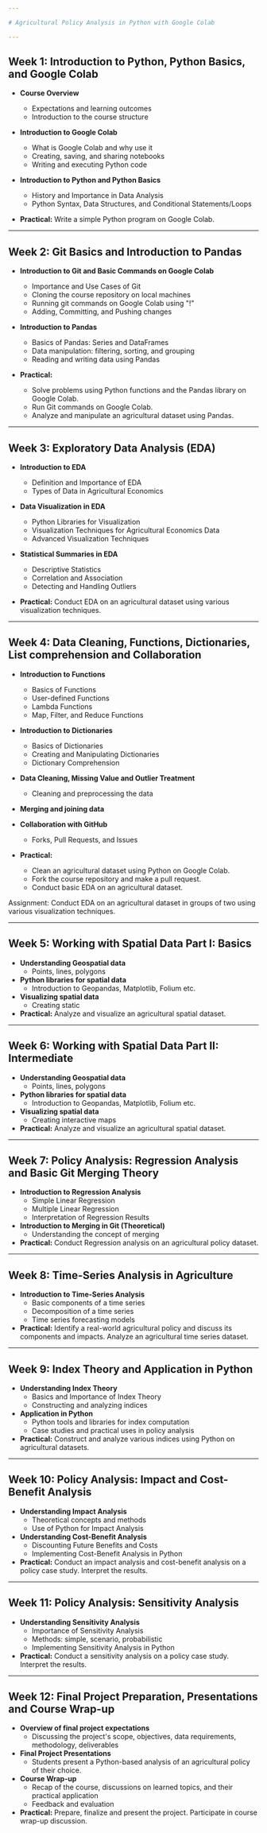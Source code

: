 ```yaml
---

# Agricultural Policy Analysis in Python with Google Colab

---
```


## Week 1: Introduction to Python, Python Basics, and Google Colab
* **Course Overview**
  * Expectations and learning outcomes
  * Introduction to the course structure

* **Introduction to Google Colab**
  * What is Google Colab and why use it
  * Creating, saving, and sharing notebooks
  * Writing and executing Python code

* **Introduction to Python and Python Basics**
  * History and Importance in Data Analysis
  * Python Syntax, Data Structures, and Conditional Statements/Loops

* **Practical:** Write a simple Python program on Google Colab.

---

## Week 2: Git Basics and Introduction to Pandas

* **Introduction to Git and Basic Commands on Google Colab**
  * Importance and Use Cases of Git
  * Cloning the course repository on local machines
  * Running git commands on Google Colab using "!"
  * Adding, Committing, and Pushing changes

* **Introduction to Pandas**
  * Basics of Pandas: Series and DataFrames
  * Data manipulation: filtering, sorting, and grouping
  * Reading and writing data using Pandas

* **Practical:** 
  * Solve problems using Python functions and the Pandas library on Google Colab.
  * Run Git commands on Google Colab.
  * Analyze and manipulate an agricultural dataset using Pandas.

---

## Week 3: Exploratory Data Analysis (EDA)

* **Introduction to EDA**
  * Definition and Importance of EDA
  * Types of Data in Agricultural Economics
 
* **Data Visualization in EDA**
  * Python Libraries for Visualization
  * Visualization Techniques for Agricultural Economics Data
  * Advanced Visualization Techniques

* **Statistical Summaries in EDA**
  * Descriptive Statistics
  * Correlation and Association
  * Detecting and Handling Outliers

* **Practical:** Conduct EDA on an agricultural dataset using various visualization techniques.

---

## Week 4: Data Cleaning, Functions, Dictionaries, List comprehension and Collaboration

* **Introduction to Functions**
  * Basics of Functions
  * User-defined Functions
  * Lambda Functions
  * Map, Filter, and Reduce Functions

* **Introduction to Dictionaries**
  * Basics of Dictionaries
  * Creating and Manipulating Dictionaries
  * Dictionary Comprehension

* **Data Cleaning, Missing Value and Outlier Treatment**
  * Cleaning and preprocessing the data
    
* **Merging and joining data**
  
* **Collaboration with GitHub**
  * Forks, Pull Requests, and Issues
  
* **Practical:** 
  * Clean an agricultural dataset using Python on Google Colab.
  * Fork the course repository and make a pull request.
  * Conduct basic EDA on an agricultural dataset.

Assignment: Conduct EDA on an agricultural dataset in groups of two using various visualization techniques.

---

## Week 5: Working with Spatial Data Part I: Basics
* **Understanding Geospatial data**
  * Points, lines, polygons
* **Python libraries for spatial data**
  * Introduction to Geopandas, Matplotlib, Folium etc.
* **Visualizing spatial data**
  * Creating static
* **Practical:** Analyze and visualize an agricultural spatial dataset.
---

## Week 6: Working with Spatial Data Part II: Intermediate
* **Understanding Geospatial data**
  * Points, lines, polygons
* **Python libraries for spatial data**
  * Introduction to Geopandas, Matplotlib, Folium etc.
* **Visualizing spatial data**
  * Creating interactive maps
* **Practical:** Analyze and visualize an agricultural spatial dataset.
---

## Week 7: Policy Analysis: Regression Analysis and Basic Git Merging Theory
* **Introduction to Regression Analysis**
  * Simple Linear Regression
  * Multiple Linear Regression
  * Interpretation of Regression Results
* **Introduction to Merging in Git (Theoretical)**
  * Understanding the concept of merging
* **Practical:** Conduct Regression analysis on an agricultural policy dataset.

---

## Week 8: Time-Series Analysis in Agriculture
* **Introduction to Time-Series Analysis**
  * Basic components of a time series
  * Decomposition of a time series
  * Time series forecasting models
* **Practical:** Identify a real-world agricultural policy and discuss its components and impacts. Analyze an agricultural time series dataset.

---

## Week 9: Index Theory and Application in Python
* **Understanding Index Theory**
  * Basics and Importance of Index Theory
  * Constructing and analyzing indices
* **Application in Python**
  * Python tools and libraries for index computation
  * Case studies and practical uses in policy analysis
* **Practical:** Construct and analyze various indices using Python on agricultural datasets.

---

## Week 10: Policy Analysis: Impact and Cost-Benefit Analysis
* **Understanding Impact Analysis**
  * Theoretical concepts and methods
  * Use of Python for Impact Analysis
* **Understanding Cost-Benefit Analysis**
  * Discounting Future Benefits and Costs
  * Implementing Cost-Benefit Analysis in Python
* **Practical:** Conduct an impact analysis and cost-benefit analysis on a policy case study. Interpret the results.

---

## Week 11: Policy Analysis: Sensitivity Analysis
* **Understanding Sensitivity Analysis**
  * Importance of Sensitivity Analysis
  * Methods: simple, scenario, probabilistic
  * Implementing Sensitivity Analysis in Python
* **Practical:** Conduct a sensitivity analysis on a policy case study. Interpret the results.

---

## Week 12: Final Project Preparation, Presentations and Course Wrap-up
* **Overview of final project expectations**
  * Discussing the project's scope, objectives, data requirements, methodology, deliverables
* **Final Project Presentations**
  * Students present a Python-based analysis of an agricultural policy of their choice.
* **Course Wrap-up**
  * Recap of the course, discussions on learned topics, and their practical application
  * Feedback and evaluation
* **Practical:** Prepare, finalize and present the project. Participate in course wrap-up discussion.

